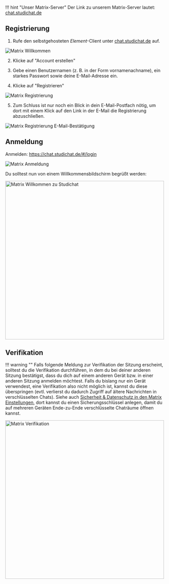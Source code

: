 !!! hint "Unser Matrix-Server"
    Der Link zu unserem Matrix-Server lautet: <a href="https://chat.studichat.de/" target="_blank">chat.studichat.de</a>

## Registrierung

1. Rufe den selbstgehosteten *Element*-Client unter [chat.studichat.de](https://chat.studichat.de/#/group/+ersti-akademie:studichat.de) auf.
  <img src="../img/matrix-willkommen-element.png" alt="Matrix Willkommen" />

2. Klicke auf "Account erstellen"

3. Gebe einen Benutzernamen (z.&#x00A0;B. in der Form vornamenachname), ein starkes Passwort sowie deine E-Mail-Adresse ein.

4. Klicke auf "Registrieren"
  <img src="../img/matrix-registrieren.png" alt="Matrix Registrierung" />

5. Zum Schluss ist nur noch ein Blick in dein E-Mail-Postfach nötig, um dort mit einem Klick auf den Link in der E-Mail die Registrierung abzuschließen. 
  <img src="../img/matrix-registrierung-mail.png" alt="Matrix Registrierung E-Mail-Bestätigung" />

## Anmeldung

Anmelden: <https://chat.studichat.de/#/login>

<img src="../img/matrix-anmelden.png" alt="Matrix Anmeldung" />

Du solltest nun von einem Willkommensbildschirm begrüßt werden:

<img src="../img/matrix-willkommen-studichat.png" alt="Matrix Willkommen zu Studichat" width="500" />

## Verifikation

!!! warning ""
    Falls folgende Meldung zur Verifikation der Sitzung erscheint, solltest du die Verifikation durchführen, in dem du bei deiner anderen Sitzung bestätigst, dass du dich auf einem anderen Gerät bzw. in einer anderen Sitzung anmelden möchtest. Falls du bislang nur ein Gerät verwendest, eine Verifikation also nicht möglich ist, kannst du diese überspringen (evtl. verlierst du dadurch Zugriff auf ältere Nachrichten in verschlüsselten Chats).
    Siehe auch [Sicherheit & Datenschutz in den Matrix Einstellungen](matrix-einstellungen.md#sicherheit-datenschutz), dort kannst du einen Sicherungsschlüssel anlegen, damit du auf mehreren Geräten Ende-zu-Ende verschlüsselte Chaträume öffnen kannst. 

<img src="../img/matrix-verifikation.jpg" alt="Matrix Verifikation" width="500" />
